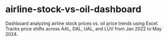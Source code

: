 # airline-stock-vs-oil-dashboard
Dashboard analyzing airline stock prices vs. oil price trends using Excel.  Tracks price shifts across AAL, DAL, UAL, and LUV from Jan 2022 to May 2024.
